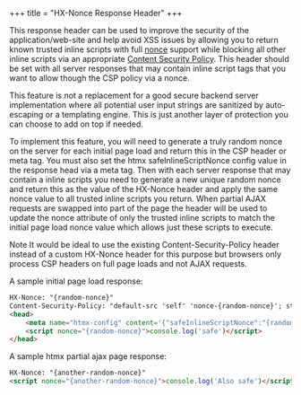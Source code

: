 +++
title = "HX-Nonce Response Header"
+++

This response header can be used to improve the security of the application/web-site and help avoid XSS issues by allowing you to return known trusted inline scripts with full [nonce](https://developer.mozilla.org/docs/Web/HTML/Global_attributes/nonce) support while blocking all other inline scripts via an appropriate [Content Security Policy](https://developer.mozilla.org/en-US/docs/Web/HTTP/CSP). This header should be set with all server responses that may contain inline script tags that you want to allow though the CSP policy via a nonce.

This feature is not a replacement for a good secure backend server implementation where all potential user input strings are sanitized by auto-escaping or a templating engine. This is just another layer of protection you can choose to add on top if needed.  

To implement this feature, you will need to generate a truly random nonce on the server for each initial page load and return this in the CSP header or meta tag.  You must also set the htmx safeInlineScriptNonce config value in the response head via a meta tag.  Then with each server response that may contain a inline scripts you need to generate a new unique random nonce and return this as the value of the HX-Nonce header and apply the same nonce value to all trusted inline scripts you return. When partial AJAX requests are swapped into part of the page the header will be used to update the nonce attribute of only the trusted inline scripts to match the initial page load nonce value which allows just these scripts to execute.

Note It would be ideal to use the existing Content-Security-Policy header instead of a custom HX-Nonce header for this purpose but browsers only process CSP headers on full page loads and not AJAX requests. 

A sample initial page load response:

```html
HX-Nonce: "{random-nonce}"
Content-Security-Policy: "default-src 'self' 'nonce-{random-nonce}'; style-src 'self' 'nonce-{random-nonce}'"
<head>
    <meta name="htmx-config" content='{"safeInlineScriptNonce":"{random-nonce}","inlineStyleNonce":"{random-nonce}"}'>
    <script nonce="{random-nonce}">console.log('safe')</script>
</head>
```

A sample htmx partial ajax page response:

```html
HX-Nonce: "{another-random-nonce}"
<script nonce="{another-random-nonce}">console.log('Also safe')</script>
```